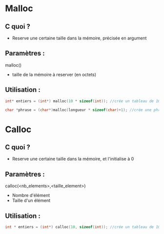 # Malloc
## C quoi ?
- Reserve une certaine taille dans la mémoire, précisée en argument

## Paramètres : 
malloc(<taille>)
- taille de la mémoire à reserver (en octets)

## Utilisation :
```c
int* entiers = (int*) malloc(10 * sizeof(int)); //crée un tableau de 10 entiers

char *phrase = (char*)malloc(longueur * sizeof(char)+1); //crée une phrase d'une longueur donnée
```

# Calloc
## C quoi ?
- Reserve une certaine taille dans la mémoire, et l'initialise à 0

## Paramètres : 
calloc(<nb_elements>,<taille_element>)
- Nombre d'élément
- Taille d'un élément
 
## Utilisation :
```c
int * entiers = (int*) calloc(10, sizeof(int)); //crée un tableau de 10 entiers, initialisés à 0
```
